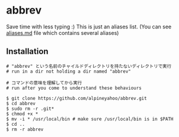# abbrev
Save time with less typing :) This is just an aliases list. (You can see [aliases.md](https://github.com/alpineyahoo/abbrev/blob/main/.github/aliases.md) file which contains several aliases)
## Installation

```shell
# "abbrev" という名前のチャイルドディレクトリを持たないディレクトリで実行
# run in a dir not holding a dir named "abbrev"

# コマンドの意味を理解してから実行
# run after you come to understand these behaviours

$ git clone https://github.com/alpineyahoo/abbrev.git
$ cd abbrev
$ sudo rm -r .git*
$ chmod +x *
$ mv -i * /usr/local/bin # make sure /usr/local/bin is in $PATH
$ cd ..
$ rm -r abbrev
```
